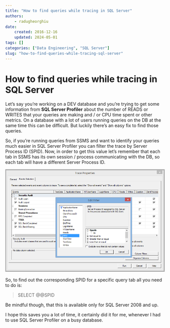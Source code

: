 ```yaml
---
title: "How to find queries while tracing in SQL Server"
authors: 
    - radugheorghiu
date: 
    created: 2016-12-16
    updated: 2024-05-01
tags: []
categories: ["Data Engineering", "SQL Server"]
slug: "how-to-find-queries-while-tracing-sql-server"
---
```


# **How to find queries while tracing in SQL Server**

Let’s say you’re working on a DEV database and you’re trying to get some information from **SQL Server Profiler** about the number of READS or WRITES that your queries are making and / or CPU time spent or other metrics. On a database with a lot of users running queries on the DB at the same time this can be difficult. But luckily there’s an easy fix to find those queries.
<!-- more -->
So, if you’re running queries from SSMS and want to identify your queries much easier in SQL Server Profiler you can filter the trace by Server Process ID (SPID). Now, in order to get this value let’s remember that each tab in SSMS has its own session / process communicating with the DB, so each tab will have a different Server Process ID.

<div align="center">
    <img src="/assets/blog_images/2016-12-16-how-to-find-queries-in-profiler/sql_server_profiler.png" alt="execution_plan">
</div>

So, to find out the corresponding SPID for a specific query tab all you need to do is:

> SELECT @@SPID

Be mindful though, that this is available only for SQL Server 2008 and up.

I hope this saves you a lot of time, it certainly did it for me, whenever I had to use SQL Server Profiler on a busy database.